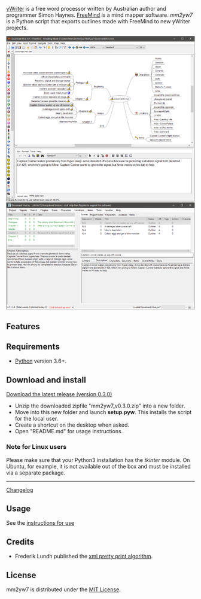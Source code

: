 [yWriter](http://spacejock.com/yWriter7.html) is a free word processor written by Australian author and programmer Simon Haynes. 
[FreeMind](https://freemind.sourceforge.net/wiki/index.php/Main_Page) is a mind mapper software. *mm2yw7* is a Python script that exports outlines made with FreeMind to new yWriter projects.

![Screenshot: Example](Screenshots/freemind01.png)
![Screenshot: Example](Screenshots/ywriter01.png)

## Features

 
## Requirements

- [Python](https://www.python.org/) version 3.6+.


## Download and install

[Download the latest release (version 0.3.0)](https://raw.githubusercontent.com/peter88213/mm2yw7/main/dist/mm2yw7_v0.3.0.zip)

- Unzip the downloaded zipfile "mm2yw7_v0.3.0.zip" into a new folder.
- Move into this new folder and launch **setup.pyw**. This installs the script for the local user.
- Create a shortcut on the desktop when asked.
- Open "README.md" for usage instructions.

### Note for Linux users

Please make sure that your Python3 installation has the *tkinter* module. On Ubuntu, for example, it is not available out of the box and must be installed via a separate package. 

------------------------------------------------------------------

[Changelog](changelog)

## Usage

See the [instructions for use](usage)

## Credits

- Frederik Lundh published the [xml pretty print algorithm](http://effbot.org/zone/element-lib.htm#prettyprint).


## License

mm2yw7 is distributed under the [MIT License](http://www.opensource.org/licenses/mit-license.php).


 




